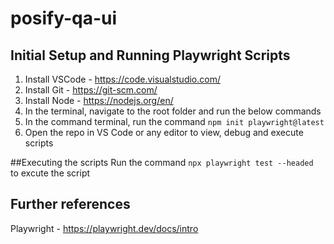 # posify-qa-ui

## Initial Setup and Running Playwright Scripts

1. Install VSCode - <https://code.visualstudio.com/>
2. Install Git - <https://git-scm.com/>
3. Install Node - <https://nodejs.org/en/>
4. In the terminal, navigate to the root folder and run the below commands
5. In the command terminal, run the command ```npm init playwright@latest```
6. Open the repo in VS Code or any editor to view, debug and execute scripts

##Executing the scripts
Run the command ```npx playwright test --headed ``` to excute the script

## Further references

Playwright - <https://playwright.dev/docs/intro>

